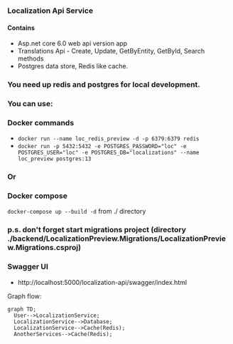 ### Localization Api Service
#### Contains
* Asp.net core 6.0 web api version app
* Translations Api - Create, Update, GetByEntity, GetById, Search methods
* Postgres data store, Redis like cache. 

### You need up redis and postgres for local development.
### You can use:

### Docker commands

- `docker run --name loc_redis_preview -d -p 6379:6379 redis`
- `docker run -p 5432:5432 -e POSTGRES_PASSWORD="loc" -e POSTGRES_USER="loc" -e POSTGRES_DB="localizations" --name loc_preview postgres:13`

### Or 

### Docker compose

`docker-compose up --build -d` from ./ directory

### p.s. don't forget start migrations project (directory ./backend/LocalizationPreview.Migrations/LocalizationPreview.Migrations.csproj)

### Swagger UI
* http://localhost:5000/localization-api/swagger/index.html

Graph flow:
```mermaid
graph TD;
  User-->LocalizationService;
  LocalizationService-->Database;
  LocalizationService-->Cache(Redis);
  AnotherServices-->Cache(Redis);
```
